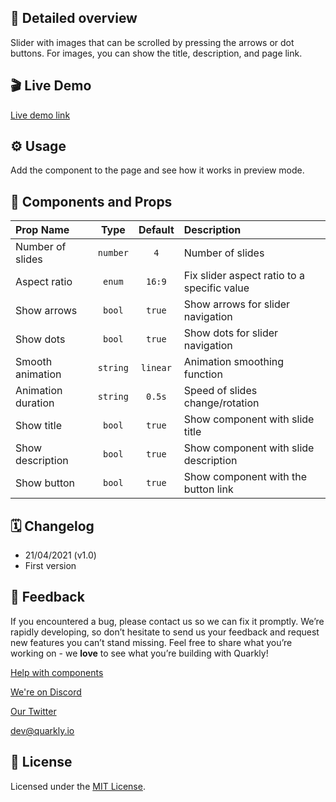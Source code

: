 ## 📖 Detailed overview

Slider with images that can be scrolled by pressing the arrows or dot buttons. For images, you can show the title, description, and page link.

## 🎬 Live Demo

[Live demo link](https://quarkly-catalog.netlify.app/carousel/)

## ⚙️ Usage

Add the component to the page and see how it works in preview mode.

## 🧩 Components and Props

| Prop Name          |   Type   | Default  | Description                                 |
| :----------------- | :------: | :------: | :------------------------------------------ |
| Number of slides   | `number` |   `4`    | Number of slides                            |
| Aspect ratio       |  `enum`  |  `16:9`  | Fix slider aspect ratio to a specific value |
| Show arrows        |  `bool`  |  `true`  | Show arrows for slider navigation           |
| Show dots          |  `bool`  |  `true`  | Show dots for slider navigation             |
| Smooth animation   | `string` | `linear` | Animation smoothing function                |
| Animation duration | `string` |  `0.5s`  | Speed of slides change/rotation             |
| Show title         |  `bool`  |  `true`  | Show component with slide title             |
| Show description   |  `bool`  |  `true`  | Show component with slide description       |
| Show button        |  `bool`  |  `true`  | Show component with the button link         |

## 🗓 Changelog

-   21/04/2021 (v1.0)
-   First version

## 📮 Feedback

If you encountered a bug, please contact us so we can fix it promptly. We’re rapidly developing, so don’t hesitate to send us your feedback and request new features you can’t stand missing. Feel free to share what you’re working on - we **love** to see what you’re building with Quarkly!

[Help with components](https://community.quarkly.io/c/requests/11)

[We're on Discord](https://discord.gg/f9KhSMGX)

[Our Twitter](https://twitter.com/quarklyapp)

[dev@quarkly.io](mailto:dev@quarkly.io)

## 📝 License

Licensed under the [MIT License](./LICENSE).
